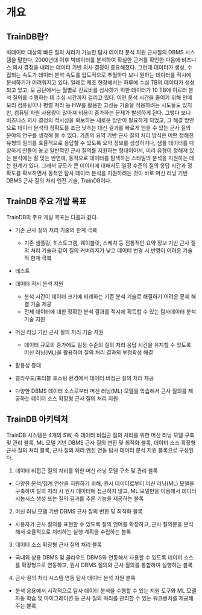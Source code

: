 # 개요

## TrainDB란?
빅데이터 대상의 빠른 질의 처리가 가능한 탐사 데이터 분석 지원 근사질의 DBMS 시스템을 말한다. 2000년대 이후 빅데이터를 분석하여 확실한 근거를 확인한 다음에 비즈니스 의사 결정을 내리는 데이터 기반 의사 결정이 중요해졌다. 그런데 데이터가 생성, 수집되는 속도가 데이터 분석 속도를 압도적으로 추월하다 보니 원하는 데이터를 적시에 분석하기가 어려워지고 있다. 일례로 제조 현장에서는 하루에 수십 TB의 데이터가 생성되고 있고, 모 공단에서는 월별로 진료비를 심사하기 위한 데이터가 10 TB에 이르러 분석 질의를 수행하는 데 수십 시간까지 걸리고 있다. 이런 분석 시간을 줄이기 위해 인메모리 컴퓨팅이나 병렬 처리 등 HW를 활용한 고성능 기술을 적용하려는 시도들도 있지만, 컴퓨팅 자원 사용량이 많아져 비용이 증가하는 문제가 발생하게 된다. 그렇다 보니 비즈니스 의사 결정의 적시성을 확보하는 새로운 방안이 필요하게 되었고, 그 해결 방안으로 데이터 분석의 정확도를 조금 낮추는 대신 결과를 빠르게 얻을 수 있는 근사 질의 분야의 연구를 생각해 볼 수 있다. 기존의 요약 기반 근사 질의 처리 방식은 어떤 정해진 유형의 질의를 효율적으로 응답할 수 있도록 요약 정보를 생성하거나, 샘플 데이터를 다양하게 만들어 놓고 일반적인 근사 질의를 지원하는 형태이어서, 미리 유형이 정해져 있는 분석에는 잘 맞는 반면에, 동적으로 데이터를 탐색하는 스타일의 분석을 지원하는 데는 한계가 있다. 그래서 규모가 큰 데이터에 대해서도 일정 수준의 질의 응답 시간과 정확도를 확보하면서 동적인 탐사 데이터 분석을 지원하려는 것이 바로 머신 러닝 기반 DBMS 근사 질의 처리 엔진 기술, TrainDB이다.

## TrainDB 주요 개발 목표
TrainDB의 주요 개발 목표는 다음과 같다.

* 기존 근사 질의 처리 기술의 한계 극복
  * 기존 샘플링, 히스토그램, 웨이블릿, 스케치 등 전통적인 요약 정보 기반 근사 질의 처리 기술과 같이 질의 커버리지가 낮고 데이터 변경 시 반영이 어려운 기술적 한계 극복

* 테스트

* 데이터 적시 분석 지원
  * 분석 시간이 데이터 크기에 비례하는 기존 분석 기술로 해결하기 어려운 문제 해결 기술 제공
  * 전체 데이터에 대한 정확한 분석 결과를 적시에 획득할 수 있는 탐사데이터 분석 기술 지원
* 머신 러닝 기반 근사 질의 처리 기술 지원
  * 데이터 규모의 증가에도 일정 수준의 질의 처리 응답 시간을 유지할 수 있도록 머신 러닝(ML)을 활용하여 질의 처리 결과의 부정확성 해결
*  활용성 증대
  * 클라우드/포터블 호스팅 환경에서 데이터 비접근 질의 처리 제공
  * 다양한 DBMS 데이터 소스로부터 머신 러닝(ML) 모델을 학습해서 근사 질의를 제공하는 데이터 소스 확장형 근사 질의 처리 지원

## TrainDB 아키텍처
TrainDB 시스템은 4개의 SW, 즉 데이터 비접근 질의 처리를 위한 머신 러닝 모델 구축 및 관리 블록, ML 모델 기반 DBMS 근사 질의 변환 및 최적화 블록, 데이터 소스 확장형 근사 질의 처리 블록, 근사 질의 처리 엔진 연동 탐사 데이터 분석 지원 블록으로 구성된다.
1. 데이터 비접근 질의 처리를 위한 머신 러닝 모델 구축 및 관리 블록
  * 다양한 분석/집계 연산을 지원하기 위해, 원시 데이터로부터 머신 러닝(ML) 모델을 구축하여 질의 처리 시 원시 데이터에 접근하지 않고, ML 모델만을 이용해서 데이터 시놉시스 생성 또는 질의 결과를 추론 기능을 제공하는 블록
2. 머신 러닝 모델 기반 DBMS 근사 질의 변환 및 최적화 블록
  * 사용자가 근사 질의를 표현할 수 있도록 질의 언어를 확장하고, 근사 질의문을 분석해서 효율적으로 처리하는 실행 계획을 수립하는 블록
3. 데이터 소스 확장형 근사 질의 처리 블록
  * 국내외 상용 DBMS 및 클라우드 DBMS와 연동해서 사용할 수 있도록 데이터 소스를 확장형으로 연동하고, 원시 DBMS 질의와 근사 질의를 통합하여 실행하는 블록
4. 근사 질의 처리 시스템 연동 탐사 데이터 분석 지원 블록
  * 분석 응용에서 시각적으로 탐사 데이터 분석을 수행할 수 있는 지원 도구와 ML 모델 자동 학습 및 마이그레이션 등 근사 질의 처리를 관리할 수 있는 워크벤치를 제공해주는 블록
